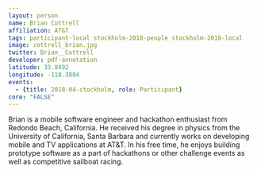 ```yaml
---
layout: person
name: Brian Cottrell
affiliation: AT&T
tags: participant-local stockholm-2018-people stockholm-2018-local
image: cottrell_brian.jpg
twitter: Brian__Cottrell
developer: pdf-annotation
latitude: 33.8492
longitude: -118.3884
events:
  - {title: 2018-04-stockholm, role: Participant}
core: "FALSE"
---
```

Brian is a mobile software engineer and hackathon enthusiast from Redondo Beach, California. He received his degree in physics from the University of California, Santa Barbara and currently works on developing mobile and TV applications at AT&T. In his free time, he enjoys building prototype software as a part of hackathons or other challenge events as well as competitive sailboat racing.
